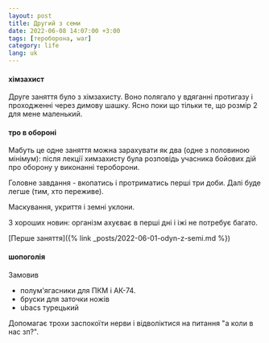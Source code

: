 ```yaml
---
layout: post
title: Другий з семи
date: 2022-06-08 14:07:00 +3:00
tags: [тероборона, war]
category: life
lang: uk
---
```


#### хімзахист
Друге заняття було з хімзахисту.
Воно полягало у вдяганні протигазу і проходженні через димову шашку.
Ясно поки що тільки те, що розмір 2 для мене маленький.

#### тро в обороні
Мабуть це одне заняття можна зарахувати як два (одне з половиною мінімум):
після лекції химзахисту була розповідь учасника бойових дій про оборону у виконанні тероборони.

Головне завдання - вкопатись і протриматись перші три доби. 
Далі буде легше (тим, хто переживе).

Маскування, укриття і земні уклони.

З хороших новин: організм ахуєває в перші дні і іжі не потребує багато.

[Перше заняття]({% link _posts/2022-06-01-odyn-z-semi.md %})

#### шопоголія
Замовив 
* полум'ягасники для ПКМ і АК-74.
* бруски для заточки ножів
* ubacs турецький 

Допомагає трохи заспокоїти нерви і відволіктися на питання "а коли в нас зп?".